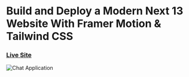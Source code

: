 # Build and Deploy a Modern Next 13 Website With Framer Motion & Tailwind CSS

### [Live Site](https://metaverse-next-landing-page.netlify.app/)

![Chat Application](https://i.ibb.co/sbSHWH0/Thumbnail-1.png)